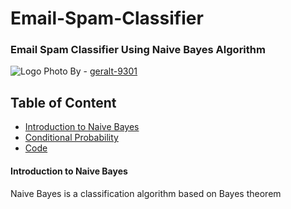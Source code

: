 # Email-Spam-Classifier

### Email Spam Classifier Using Naive Bayes Algorithm

![Logo](https://cdn.pixabay.com/photo/2014/09/28/10/38/road-sign-464657_960_720.png)
Photo By - [geralt-9301](https://pixabay.com/users/geralt-9301/)

## Table of Content
- [Introduction to Naive Bayes](#introduction-to-naive-bayes)
- [Conditional Probability](#condtional-probability)
- [Code](#code)

#### Introduction to Naive Bayes
Naive Bayes is a classification algorithm based on Bayes theorem
